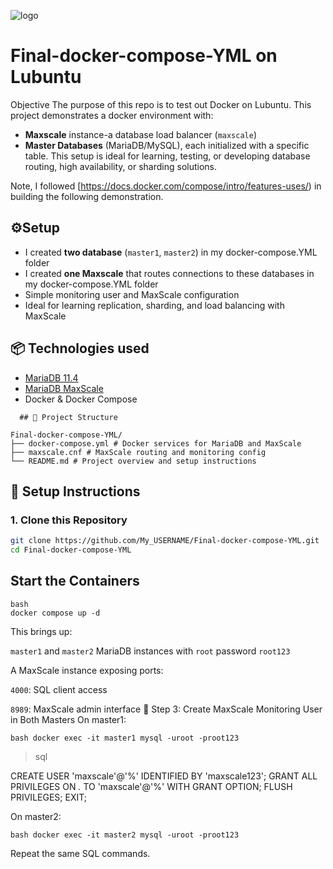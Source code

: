![logo](https://products.containerize.com/devops/compose/header_image.png)

# Final-docker-compose-YML on Lubuntu
Objective
The purpose of this repo is to test out Docker on Lubuntu. This project demonstrates a docker environment with:
*  **Maxscale** instance-a database load balancer (`maxscale`)
* **Master Databases** (MariaDB/MySQL), each initialized with a specific table.
  This setup is ideal for learning, testing, or developing database routing, high availability, or sharding solutions.

Note, I followed [https://docs.docker.com/compose/intro/features-uses/) in building the following demonstration.

## ⚙️Setup


* I created **two database** (`master1`, `master2`) in my docker-compose.YML folder
* I created **one Maxscale** that routes connections to these databases in my docker-compose.YML folder
* Simple monitoring user and MaxScale configuration
* Ideal for learning replication, sharding, and load balancing with MaxScale

## 📦 Technologies used

- [MariaDB 11.4](https://mariadb.com/docs/maxscale/other-maxscale-versions/mariadb-maxscale-25/maxscale-25-tutorials/mariadb-maxscale-25-simple-sharding-with-two-servers)
- [MariaDB MaxScale](https://mariadb.com/products/technology/maxscale/)
- Docker & Docker Compose

```
  ## 📁 Project Structure

Final-docker-compose-YML/
├── docker-compose.yml # Docker services for MariaDB and MaxScale
├── maxscale.cnf # MaxScale routing and monitoring config
└── README.md # Project overview and setup instructions
```

## 🚀 Setup Instructions

### 1. Clone this Repository

```bash
git clone https://github.com/My_USERNAME/Final-docker-compose-YML.git
cd Final-docker-compose-YML
```
## Start the Containers

```
bash
docker compose up -d
```

This brings up:

`master1` and `master2` MariaDB instances with `root` password `root123`

A MaxScale instance exposing ports:

`4000`: SQL client access

`8989`: MaxScale admin interface
🔐 Step 3: Create MaxScale Monitoring User in Both Masters
On master1:

`bash
docker exec -it master1 mysql -uroot -proot123`

> sql

CREATE USER 'maxscale'@'%' IDENTIFIED BY 'maxscale123';
GRANT ALL PRIVILEGES ON *.* TO 'maxscale'@'%' WITH GRANT OPTION;
FLUSH PRIVILEGES;
EXIT;

On master2:

`bash
docker exec -it master2 mysql -uroot -proot123`

Repeat the same SQL commands.
